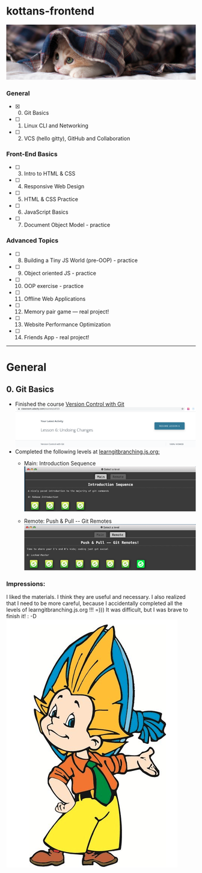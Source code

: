 # kottans-frontend



![screenshot of sample](https://github.com/rpiasetska/kottans-frontend/blob/main/img/kot.jpg)



### General
- [x] 0. Git Basics
- [ ] 1. Linux CLI and Networking
- [ ] 2. VCS (hello gitty), GitHub and Collaboration
### Front-End Basics
- [ ] 3. Intro to HTML & CSS
- [ ] 4. Responsive Web Design
- [ ] 5. HTML & CSS Practice
- [ ] 6. JavaScript Basics
- [ ] 7. Document Object Model - practice
### Advanced Topics
- [ ] 8. Building a Tiny JS World (pre-OOP) - practice
- [ ] 9. Object oriented JS - practice
- [ ] 10. OOP exercise - practice
- [ ] 11. Offline Web Applications
- [ ] 12. Memory pair game — real project!
- [ ] 13. Website Performance Optimization
- [ ] 14. Friends App - real project!
***
General
===============

**0. Git Basics**
--------------
* Finished the course <a href="https://www.udacity.com/course/version-control-with-git--ud123">Version Control with Git</a>
![screenshot of sample](https://github.com/rpiasetska/kottans-frontend/blob/main/0_git_basics/udacity_course.png)
* Completed the following levels at <a href="https://learngitbranching.js.org/">learngitbranching.js.org:</a>
  * Main: Introduction Sequence
![screenshot of sample](https://github.com/rpiasetska/kottans-frontend/blob/main/0_git_basics/learngit1.png)

  * Remote: Push & Pull -- Git Remotes
![screenshot of sample](https://github.com/rpiasetska/kottans-frontend/blob/main/0_git_basics/learngit2.png)

### Impressions:
I liked the materials. I think they are useful and necessary. I also realized that I need to be more careful, because I accidentally completed all the levels of learngitbranching.js.org !!! =))) It was difficult, but I was brave to finish it! : -D
![screenshot of sample](https://github.com/rpiasetska/kottans-frontend/blob/main/0_git_basics/cartoon_hero.png)
